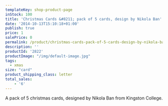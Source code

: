 ```yaml
---
templateKey: shop-product-page
inStock: 100
title: 'Christmas Cards &#8211; pack of 5 cards, design by Nikola Ban'
date: '2014-10-13T15:10:18+01:00'
publish: true
price: 1
salePrice: 0
permalink: /product/christmas-cards-pack-of-5-cards-design-by-nikola-ban
description: ''
productId: '2822'
productImage: "/img/default-image.jpg"
tags:
  - xmas
size: "card"
product_shipping_class: letter
total_sales:
    - '6'
---
```

A pack of 5 christmas cards, designed by Nikola Ban from Kingston College.